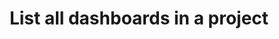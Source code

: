 ---
title: List all dashboards in a project
excerpt: ''
api:
  file: sentio-api.json
  operationId: ListDashboards2
deprecated: false
hidden: false
metadata:
  title: ''
  description: ''
  robots: index
next:
  description: ''
---